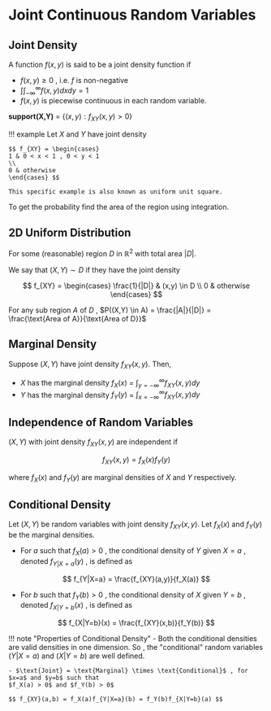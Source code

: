 # Joint Continuous Random Variables 
## Joint Density
A function $f(x,y)$ is said to be a joint density function if 

- $f(x,y) \geq 0$ , i.e. $f$ is non-negative
- $\int \int^{\infty}_{ - \infty} f(x,y)dxdy = 1$
- $f(x,y)$ is piecewise continuous in each random variable.

**support(X,Y)** = $\{(x,y):f_{XY}(x,y) > 0\}$

!!! example
    Let $X$ and $Y$ have joint density 

    $$ f_{XY} = \begin{cases}
    1 & 0 < x < 1 , 0 < y < 1
    \\
    0 & otherwise
    \end{cases} $$

    This specific example is also known as uniform unit square.

To get the probability find the area of the region using integration.

## 2D Uniform Distribution 
For some (reasonable) region $D$ in $\mathbb{R}^2$ with total area $|D|$. 

We say that $(X,Y) \sim D$ if they have the joint density

$$
f_{XY} = \begin{cases}
\frac{1}{|D|} & (x,y) \in D
\\
0 & otherwise
\end{cases}
$$

For any sub region $A$ of $D$ , $P((X,Y) \in A) = \frac{|A|}{|D|} = \frac{\text{Area of A}}{\text{Area of D}}$

## Marginal Density 
Suppose $(X,Y)$ have joint density $f_{XY}(x,y).$ Then,

- $X$ has the marginal density $f_X(x)$ = $\int^{\infty}_{y = - \infty} f_{XY}(x,y)dy$
- $Y$ has the marginal density $f_Y(y)$ = $\int^{\infty}_{x = - \infty} f_{XY}(x,y)dy$

<!-- $D = \{(x, y): [0, 2]\times [0, -2] \cup [-1, 0]\times [0, 1]\}$ -->

## Independence of Random Variables 
$(X,Y)$ with joint density $f_{XY}(x,y)$ are independent if 

$$ f_{XY}(x,y) = f_X(x)f_Y(y) $$

where $f_X(x)$ and $f_Y(y)$ are marginal densities of $X$ and $Y$ respectively.
 
## Conditional Density 
Let $(X,Y)$ be random variables with joint density $f_{XY}(x,y)$. Let $f_X(x)$ and $f_Y(y)$ be the marginal 
densities.

-  For $a$ such that $f_X(a) > 0$ , the conditional density of $Y$ given $X=a$ , 
denoted $f_{Y|X=a}(y)$ , is defined as 

$$ f_{Y|X=a} = \frac{f_{XY}(a,y)}{f_X(a)} $$ 

- For $b$ such that $f_Y(b) > 0$ , the conditional density of $X$ given $Y=b$ ,
denoted $f_{X|Y=b}(x)$ , is defined as 

$$ f_{X|Y=b}(x) = \frac{f_{XY}(x,b)}{f_Y(b)} $$

!!! note "Properties of Conditional Density"
    - Both the conditional densities are valid densities in one dimension. So ,
    the "conditional" random variables $(Y|X=a)$ and $(X|Y=b)$ are well defined.

    - $\text{Joint} = \text{Marginal} \times \text{Conditional}$ , for $x=a$ and $y=b$ such that 
    $f_X(a) > 0$ and $f_Y(b) > 0$ 

    $$ f_{XY}(a,b) = f_X(a)f_{Y|X=a}(b) = f_Y(b)f_{X|Y=b}(a) $$
